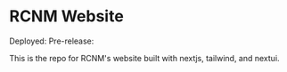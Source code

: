 # RCNM Website

Deployed:
Pre-release:

This is the repo for RCNM's website built with nextjs, tailwind, and nextui.
